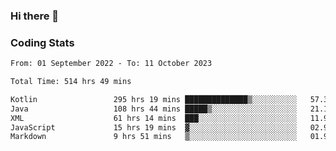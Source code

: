 ### Hi there 👋

<!--
**Girrafeec/girrafeec** is a ✨ _special_ ✨ repository because its `README.md` (this file) appears on your GitHub profile.

Here are some ideas to get you started:

- 🔭 I’m currently working on ...
- 🌱 I’m currently learning ...
- 👯 I’m looking to collaborate on ...
- 🤔 I’m looking for help with ...
- 💬 Ask me about ...
- 📫 How to reach me: ...
- 😄 Pronouns: ...
- ⚡ Fun fact: ...
-->

### Coding Stats
<!--START_SECTION:waka-->

```txt
From: 01 September 2022 - To: 11 October 2023

Total Time: 514 hrs 49 mins

Kotlin                 295 hrs 19 mins ██████████████▒░░░░░░░░░░   57.37 %
Java                   108 hrs 44 mins █████▒░░░░░░░░░░░░░░░░░░░   21.12 %
XML                    61 hrs 14 mins  ███░░░░░░░░░░░░░░░░░░░░░░   11.90 %
JavaScript             15 hrs 19 mins  ▓░░░░░░░░░░░░░░░░░░░░░░░░   02.98 %
Markdown               9 hrs 51 mins   ▒░░░░░░░░░░░░░░░░░░░░░░░░   01.91 %
```

<!--END_SECTION:waka-->
